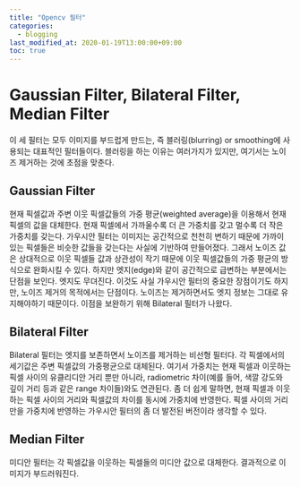 ```yaml
---
title: "Opencv 필터"
categories: 
  - blogging
last_modified_at: 2020-01-19T13:00:00+09:00
toc: true
---
```

# **Gaussian Filter, Bilateral Filter, Median Filter**
이 세 필터는 모두 이미지를 부드럽게 만드는, 즉 블러링(blurring) or smoothing에 사용되는 대표적인 필터들이다.
블러링을 하는 이유는 여러가지가 있지만, 여기서는 노이즈 제거하는 것에 초점을 맞춘다. 

## **Gaussian Filter**
현재 픽셀값과 주변 이웃 픽셀값들의 가중 평균(weighted average)을 이용해서 현재 픽셀의 값을 대체한다.
현재 픽셀에서 가까울수록 더 큰 가중치를 갖고 멀수록 더 작은 가중치를 갖는다. 가우시안 필터는 이미지는 공간적으로 천천히 변하기 때문에 가까이 있는 픽셀들은 비슷한 값들을 갖는다는 사실에 기반하여 만들어졌다.
그래서 노이즈 값은 상대적으로 이웃 픽셀들 값과 상관성이 작기 때문에 이웃 픽셀값들의 가중 평균의 방식으로 완화시킬 수 있다. 하지만 엣지(edge)와 같이 공간적으로 급변하는 부분에서는 단점을 보인다. 엣지도 무뎌진다.
이것도 사실 가우시안 필터의 중요한 장점이기도 하지만, 노이즈 제거의 목적에서는 단점이다. 노이즈는 제거하면서도 엣지 정보는 그대로 유지해야하기 때문이다.
이점을 보완하기 위해 Bilateral 필터가 나왔다.

## **Bilateral Filter**
Bilateral 필터는 엣지를 보존하면서 노이즈를 제거하는 비선형 필터다. 각 픽셀에서의 세기값은 주변 픽셀값의 가중평균으로 대체된다. 여기서 가중치는 현재 픽셀과 이웃하는 픽셀 사이의 유클리디안 거리 뿐만 아니라, radiometric 차이(예를 들어, 색깔 강도와 깊이 거리 등과 같은 range 차이들)와도 연관된다. 좀 더 쉽게 말하면, 현재 픽셀과 이웃하는 픽셀 사이의 거리와 픽셀값의 차이를 동시에 가중치에 반영한다. 픽셀 사이의 거리만을 가중치에 반영하는 가우시안 필터의 좀 더 발전된 버전이라 생각할 수 있다.

## **Median Filter**
미디안 필터는 각 픽셀값을 이웃하는 픽셀들의 미디안 값으로 대체한다. 결과적으로 이미지가 부드러워진다.
